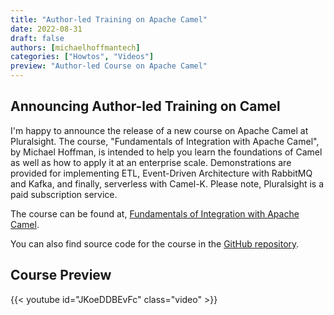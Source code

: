 ```yaml
---
title: "Author-led Training on Apache Camel"
date: 2022-08-31
draft: false
authors: [michaelhoffmantech]
categories: ["Howtos", "Videos"]
preview: "Author-led Course on Apache Camel"
---
```

## Announcing Author-led Training on Camel

I'm happy to announce the release of a new course on Apache Camel at Pluralsight. The course, "Fundamentals of Integration with Apache Camel", by Michael Hoffman, is intended to help you learn the foundations of Camel as well as how to apply it at an enterprise scale. Demonstrations are provided for implementing ETL, Event-Driven Architecture with RabbitMQ and Kafka, and finally, serverless with Camel-K. Please note, Pluralsight is a paid subscription service.

The course can be found at, [Fundamentals of Integration with Apache Camel](https://app.pluralsight.com/library/courses/apache-camel-fundamentals-integration).

You can also find source code for the course in the [GitHub repository](https://github.com/pluralsight-camel/fundamentals-of-integration-with-apache-camel).

## Course Preview

{{< youtube id="JKoeDDBEvFc" class="video" >}}

